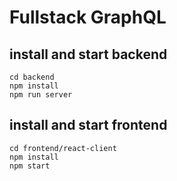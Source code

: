 # Fullstack GraphQL



## install and start backend

```
cd backend
npm install
npm run server
```

## install and start frontend

```
cd frontend/react-client
npm install
npm start
```
